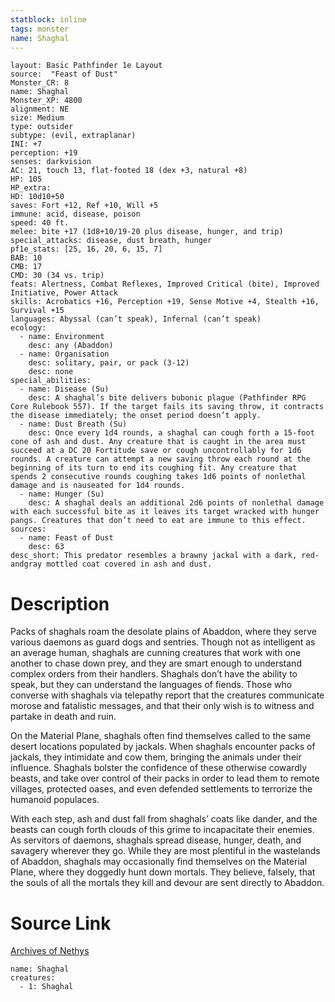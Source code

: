 ```yaml
---
statblock: inline
tags: monster
name: Shaghal
---
```

```statblock
layout: Basic Pathfinder 1e Layout
source:  "Feast of Dust"
Monster_CR: 8
name: Shaghal
Monster_XP: 4800
alignment: NE
size: Medium
type: outsider
subtype: (evil, extraplanar)
INI: +7
perception: +19
senses: darkvision
AC: 21, touch 13, flat-footed 18 (dex +3, natural +8)
HP: 105
HP_extra: 
HD: 10d10+50
saves: Fort +12, Ref +10, Will +5
immune: acid, disease, poison
speed: 40 ft.
melee: bite +17 (1d8+10/19-20 plus disease, hunger, and trip)
special_attacks: disease, dust breath, hunger
pf1e_stats: [25, 16, 20, 6, 15, 7]
BAB: 10
CMB: 17
CMD: 30 (34 vs. trip)
feats: Alertness, Combat Reflexes, Improved Critical (bite), Improved Initiative, Power Attack
skills: Acrobatics +16, Perception +19, Sense Motive +4, Stealth +16, Survival +15
languages: Abyssal (can’t speak), Infernal (can’t speak)
ecology:
  - name: Environment
    desc: any (Abaddon)
  - name: Organisation
    desc: solitary, pair, or pack (3-12)
    desc: none
special_abilities:
  - name: Disease (Su)
    desc: A shaghal’s bite delivers bubonic plague (Pathfinder RPG Core Rulebook 557). If the target fails its saving throw, it contracts the disease immediately; the onset period doesn’t apply.
  - name: Dust Breath (Su)
    desc: Once every 1d4 rounds, a shaghal can cough forth a 15-foot cone of ash and dust. Any creature that is caught in the area must succeed at a DC 20 Fortitude save or cough uncontrollably for 1d6 rounds. A creature can attempt a new saving throw each round at the beginning of its turn to end its coughing fit. Any creature that spends 2 consecutive rounds coughing takes 1d6 points of nonlethal damage and is nauseated for 1d4 rounds.
  - name: Hunger (Su)
    desc: A shaghal deals an additional 2d6 points of nonlethal damage with each successful bite as it leaves its target wracked with hunger pangs. Creatures that don’t need to eat are immune to this effect.
sources:
  - name: Feast of Dust
    desc: 63
desc_short: This predator resembles a brawny jackal with a dark, red-andgray mottled coat covered in ash and dust.
```
# Description
Packs of shaghals roam the desolate plains of Abaddon, where they serve various daemons as guard dogs and sentries. Though not as intelligent as an average human, shaghals are cunning creatures that work with one another to chase down prey, and they are smart enough to understand complex orders from their handlers. Shaghals don’t have the ability to speak, but they can understand the languages of fiends. Those who converse with shaghals via telepathy report that the creatures communicate morose and fatalistic messages, and that their only wish is to witness and partake in death and ruin.

On the Material Plane, shaghals often find themselves called to the same desert locations populated by jackals. When shaghals encounter packs of jackals, they intimidate and cow them, bringing the animals under their influence. Shaghals bolster the confidence of these otherwise cowardly beasts, and take over control of their packs in order to lead them to remote villages, protected oases, and even defended settlements to terrorize the humanoid populaces.

With each step, ash and dust fall from shaghals’ coats like dander, and the beasts can cough forth clouds of this grime to incapacitate their enemies. As servitors of daemons, shaghals spread disease, hunger, death, and savagery wherever they go. While they are most plentiful in the wastelands of Abaddon, shaghals may occasionally find themselves on the Material Plane, where they doggedly hunt down mortals. They believe, falsely, that the souls of all the mortals they kill and devour are sent directly to Abaddon.
# Source Link
[Archives of Nethys](https://aonprd.com/MonsterDisplay.aspx?ItemName=Shaghal)
```encounter-table
name: Shaghal
creatures:
  - 1: Shaghal
```
